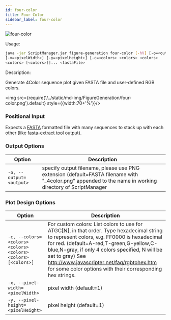 ```yaml
---
id: four-color
title: Four Color
sidebar_label: four-color
---
```


![four-color](/../static/icons/FigureGeneration/FourColorSequencePlot_square.svg)

Usage:
```bash
java -jar ScriptManager.jar figure-generation four-color [-hV] [-o=<output>]
[-x=<pixelWidth>] [-y=<pixelHeight>] [-c=<colors> <colors> <colors>
<colors> [<colors>]]... <fastaFile>
```

Description:

Generate 4Color sequence plot given FASTA file and user-defined RGB colors.

<img src={require('/../static/md-img/FigureGeneration/four-color.png').default} style={{width:70+'%'}}/> 

### Positional Input

Expects a [FASTA][fasta-format] formatted file with many sequences to stack up with each other (like [fasta-extract tool][fasta-extract] output).

### Output Options

| Option | Description |
| ------ | ----------- |
| `-o, --output=<output>` | specify output filename, please use PNG extension (default=FASTA filename with "_4color.png" appended to the name in working directory of ScriptManager |


### Plot Design Options

| Option | Description |
| ------ | ----------- |
| `-c, --colors=<colors> <colors> <colors> <colors> [<colors>]` | For custom colors: List colors to use for ATGC[N], in that order. Type hexadecimal string to represent colors, e.g. FF0000 is hexadecimal for red. (default=A-red,T-green,G-yellow,C-blue,N-gray, if only 4 colors specified, N will be set to gray) See http://www.javascripter.net/faq/rgbtohex.htm for some color options with their corresponding hex strings. |
| `-x, --pixel-width=<pixelWidth>` | pixel width (default=1)|
| `-y, --pixel-height=<pixelHeight>` | pixel height (default=1)|



[color-hex-url]:http://www.javascripter.net/faq/rgbtohex.htm

[fasta-extract]:/docs/sequence-analysis/fasta-extract.md

[fasta-format]:/docs/file-formats.md
[png-format]:/docs/file-formats.md
